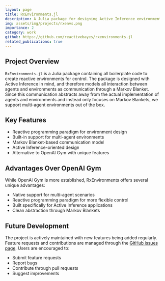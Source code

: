 ```yaml
---
layout: page
title: RxEnvironments.jl
description: A Julia package for designing Active Inference environments
img: assets/img/projects/rxenvs.png
importance: 2
category: work
github: https://github.com/reactivebayes/rxenvironments.jl
related_publications: true
---
```


## Project Overview
`RxEnvironments.jl` is a Julia package containing all boilerplate code to create reactive environments for control. The package is designed with Active Inference in mind, and therefore models all interaction between agents and environments as communication through a Markov Blanket. Since this communication abstracts away from the actual implementation of agents and environments and instead only focuses on Markov Blankets, we support multi-agent environments out of the box.

## Key Features
- Reactive programming paradigm for environment design
- Built-in support for multi-agent environments
- Markov Blanket-based communication model
- Active Inference-oriented design
- Alternative to OpenAI Gym with unique features

## Advantages Over OpenAI Gym
While OpenAI Gym is more established, RxEnvironments offers several unique advantages:
- Native support for multi-agent scenarios
- Reactive programming paradigm for more flexible control
- Built specifically for Active Inference applications
- Clean abstraction through Markov Blankets

## Future Development
The project is actively maintained with new features being added regularly. Feature requests and contributions are managed through the [GitHub issues page](https://github.com/biaslab/rxenvironments.jl/issues). Users are encouraged to:
- Submit feature requests
- Report bugs
- Contribute through pull requests
- Suggest improvements
 